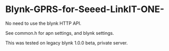 # Blynk-GPRS-for-Seeed-LinkIT-ONE-

No need to use the blynk HTTP API.

See common.h for apn settings, and blynk settings.

This was tested on legacy blynk 1.0.0 beta, private server.
